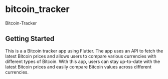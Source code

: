 # bitcoin_tracker

Bitcoin-Tracker

## Getting Started

This is a a Bitcoin tracker app using Flutter. The app uses an API to fetch the latest Bitcoin prices and allows users to compare various currencies with different types of Bitcoin. With this app, users can stay up-to-date with the latest Bitcoin prices and easily compare Bitcoin values across different currencies.
